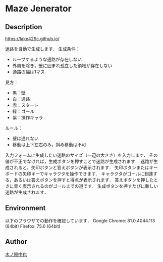 Maze Jenerator
====

## Description

https://lake429c.github.io/

迷路を自動で生成します．
生成条件：
- ループするような通路が存在しない
- 外周を除き，壁に囲まれ孤立した領域が存在しない
- 通路の幅は1マス

見方：
- 黒：壁
- 白：通路
- 赤：スタート
- 緑：ゴール
- 紫：操作キャラ

ルール：
- 壁は通れない
- 移動は上下左右のみ，斜め移動は不可

入力フォームに生成したい迷路のサイズ（一辺の大きさ）を入力します．
その値が不正でなければ，生成ボタンを押すことで迷路が生成されます．
迷路が生成されると，矢印ボタンと答えボタンが表示されます．
矢印ボタンまたはキーボードの矢印キーでキャラクタを操作できます．
キャラクタがゴールに到達する，あるいは答えボタンを押すと得点が表示されます．
答えボタンを押したときに青く表示されるのがゴールまでの道です．
生成ボタンを押すたびに新しい迷路が生成されます．

## Environment
以下のブラウザでの動作を確認しています．
Google Chrome: 81.0.4044.113 (64bit)
Firefox: 75.0 (64bit)

## Author
[木ノ原中也](https://github.com/lake429c)
